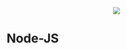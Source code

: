 <div align="center">
  <img src="https://github.com/kshitizsaini113/Data-Structure-and-Algorithms/blob/master/Data%20Structure%20and%20Algorithm.png">
</div>

# Node-JS
